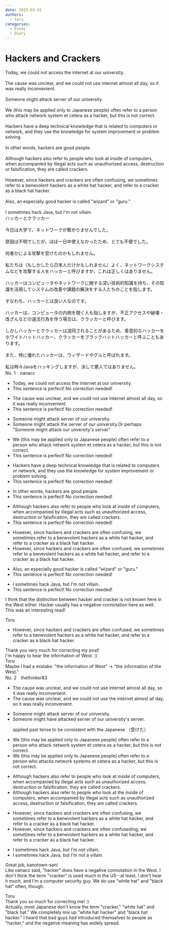 ```yaml
---
date: 2015-03-31
authors:
  - toru
categories:
  - Essay
  - Diary
---
```


<h1 id="subject_show">Hackers and Crackers</h1>
<div class="date" hidden>Mar 31, 2015 23:18</div>
<div id="post"><div id="body_show_ori">
Today, we could not access the internet at our university.<br/><br/>The cause was unclear, and we could not use internet almost all day, so it was really inconvenient.<br/><br/>Someone might attack server of our university.<br/><br/>We (this may be applied only to Japanese people) often refer to a person who attack network system et cetera as a hacker, but this is not correct.<br/><br/>Hackers have a deep technical knowledge that is related to computers or network, and they use the knowledge for system improvement or problem solving.<br/><br/>In other words, hackers are good people.<br/><br/>Although hackers also refer to people who look at inside of computers, when accompanied by illegal acts such as unauthorized access, destruction or falsification, they are called crackers.<br/><br/>However, since hackers and crackers are often confusing, we sometimes refer to a benevolent hackers as a white hat hacker, and refer to a cracker as a black hat hacker.<br/><br/>Also, an especially good hacker is called "wizard" or "guru."<br/><br/>I sometimes hack Java, but I'm not villain.
</div></div>

<!-- more -->

<div id="post_ja"><div id="body_show_mo">
ハッカーとクラッカー<br/><br/>今日は大学で、ネットワークが繋がりませんでした。<br/><br/>原因は不明でしたが、ほぼ一日中使えなかったため、とても不便でした。<br/><br/>何者かによる攻撃を受けたのかもしれません。<br/><br/>私たちは（もしかしたら日本人だけかもしれません）よく、ネットワークシステムなどを攻撃する人をハッカーと呼びますが、これは正しくはありません。<br/><br/>ハッカーはコンピュータやネットワークに関する深い技術的知識を持ち、その知識を活用してシステムの改善や課題の解決をする人たちのことを指します。<br/><br/>すなわち、ハッカーとは良い人なのです。<br/><br/>ハッカーは、コンピュータの内側を覗く人も指しますが、不正アクセスや破壊・改ざんなどの違法行為を伴う場合は、クラッカーと呼びます。<br/><br/>しかしハッカーとクラッカーは混同されることがあるため、善意的なハッカーをホワイトハットハッカー、クラッカーをブラックハットハッカーと呼ぶこともあります。<br/><br/>また、特に優れたハッカーは、ウィザードやグルと呼ばれます。<br/><br/>私は時々Javaをハッキングしますが、決して悪人ではありません。
</div></div>
<div id="block"><div class="first_name"> No. 1　<span class="just_name">nanacc</span></div><div id="block2">
<ul class="correction_field">
<li class="incorrect">Today, we could not access the internet at our university.</li>
<li class="corrected perfect">This sentence is perfect! No correction needed!</li>
</ul>
<ul class="correction_field">
<li class="incorrect">The cause was unclear, and we could not use internet almost all day, so it was really inconvenient.</li>
<li class="corrected perfect">This sentence is perfect! No correction needed!</li>
</ul>
<ul class="correction_field">
<li class="incorrect">Someone might attack server of our university.</li>
<li class="corrected correct">
Someone might attack<span class="f_blue"> the </span>server of our university.<span class="f_gray">Or perhaps "Someone might attack our unversity's server"</span>
</li>
</ul>
<ul class="correction_field">
<li class="incorrect">We (this may be applied only to Japanese people) often refer to a person who attack network system et cetera as a hacker, but this is not correct.</li>
<li class="corrected perfect">This sentence is perfect! No correction needed!</li>
</ul>
<ul class="correction_field">
<li class="incorrect">Hackers have a deep technical knowledge that is related to computers or network, and they use the knowledge for system improvement or problem solving.</li>
<li class="corrected perfect">This sentence is perfect! No correction needed!</li>
</ul>
<ul class="correction_field">
<li class="incorrect">In other words, hackers are good people.</li>
<li class="corrected perfect">This sentence is perfect! No correction needed!</li>
</ul>
<ul class="correction_field">
<li class="incorrect">Although hackers also refer to people who look at inside of computers, when accompanied by illegal acts such as unauthorized access, destruction or falsification, they are called crackers.</li>
<li class="corrected perfect">This sentence is perfect! No correction needed!</li>
</ul>
<ul class="correction_field">
<li class="incorrect">However, since hackers and crackers are often confusing, we sometimes refer to a benevolent hackers as a white hat hacker, and refer to a cracker as a black hat hacker.</li>
<li class="corrected correct">
However, since hackers and crackers are often<span class="f_blue"> confused</span>, we sometimes refer to a benevolent hackers as a white hat hacker, and refer to a cracker as a black hat hacker.
</li>
</ul>
<ul class="correction_field">
<li class="incorrect">Also, an especially good hacker is called "wizard" or "guru."</li>
<li class="corrected perfect">This sentence is perfect! No correction needed!</li>
</ul>
<ul class="correction_field">
<li class="incorrect">I sometimes hack Java, but I'm not villain.</li>
<li class="corrected perfect">This sentence is perfect! No correction needed!</li>
</ul>
<p class="comment_small">
 I think that the distinction between hacker and cracker is not known here in the West either. Hacker usually has a negative connotation here as well. This was an interesting read!
</p>

</div><div class="name"><span class="just_name">Toru</span><br><div class="quote_field"><ul class="correction_field">
<li class="corrected correct">
However, since hackers and crackers are often<span class="f_blue"> confused</span>, we sometimes refer to a benevolent hackers as a white hat hacker, and refer to a cracker as a black hat hacker.
</li>
</ul></div>
Thank you very much for correcting my post!<br/>I'm happy to hear the information of West. :)
</div>
<div class="name"><span class="just_name">Toru</span><br>
Maybe I had a mistake. "the information of West" → "the information of the West."
</div>
</div>
<div id="block"><div class="first_name"> No. 2　<span class="just_name">thethinker83</span></div><div id="block2">
<ul class="correction_field">
<li class="incorrect">The cause was unclear, and we could not use internet almost all day, so it was really inconvenient.</li>
<li class="corrected correct">
The cause was unclear, and we could not use <span class="f_blue">the </span>internet almost all day, so it was really inconvenient.
</li>
</ul>
<ul class="correction_field">
<li class="incorrect">Someone might attack server of our university.</li>
<li class="corrected correct">
Someone might <span class="f_blue">have </span>attack<span class="f_blue">ed</span> <span class="f_red"><span class="sline">server of</span></span> our university<span class="f_blue">'s server</span>.
<p class="correction_comment">applied past tense to be consistent with the Japanese （受けた）</p>
</li>
</ul>
<ul class="correction_field">
<li class="incorrect">We (this may be applied only to Japanese people) often refer to a person who attack network system et cetera as a hacker, but this is not correct.</li>
<li class="corrected correct">
We (this may be applied only to Japanese people) often refer to a person who attack<span class="f_blue">s</span> network system<span class="f_blue">s</span> et cetera as a hacker, but this is not correct.
</li>
</ul>
<ul class="correction_field">
<li class="incorrect">Although hackers also refer to people who look at inside of computers, when accompanied by illegal acts such as unauthorized access, destruction or falsification, they are called crackers.</li>
<li class="corrected correct">
Although hackers also refer to people who look at <span class="f_blue">the </span>inside of computers, when accompanied by illegal acts such as unauthorized access, destruction or falsification, they are called crackers.
</li>
</ul>
<ul class="correction_field">
<li class="incorrect">However, since hackers and crackers are often confusing, we sometimes refer to a benevolent hackers as a white hat hacker, and refer to a cracker as a black hat hacker.</li>
<li class="corrected correct">
However, since hackers and crackers are often confus<span class="f_blue">ed</span><span class="f_red"><span class="sline">ing</span></span>, we sometimes refer to a benevolent hacker<span class="f_red"><span class="sline">s</span></span> as a white hat hacker, and refer to a cracker as a black hat hacker.
</li>
</ul>
<ul class="correction_field">
<li class="incorrect">I sometimes hack Java, but I'm not villain.</li>
<li class="corrected correct">
I sometimes hack Java, but I'm not <span class="f_blue">a </span>villain.
</li>
</ul>
<p class="comment_small">
 Great job, kanotown-san!
 <br/>
 Like nanacc said, "hacker" does have a negative connotation in the West.  I don't think the term "cracker" is used much in the US--at least, I don't hear it much, and I'm a computer security guy.  We do use "white hat" and "black hat" often, though.
</p>

</div><div class="name"><span class="just_name">Toru</span><br>
Thank you so much for correcting me! :)<br/>Actually, most Japanese don't know the term "cracker," "white hat" and "black hat." We completely mix up "white hat hacker" and "black hat hacker." I heard that bad guys had introduced themselves to people as "hacker," and the negative meaning has widely spread.
</div>
</div>
